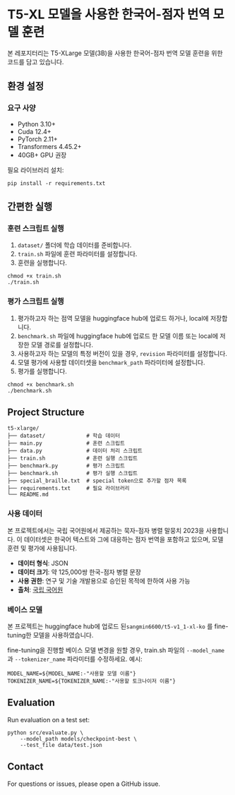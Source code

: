 # T5-XL 모델을 사용한 한국어-점자 번역 모델 훈련

본 레포지터리는 T5-XLarge 모델(3B)을 사용한 한국어-점자 번역 모델 훈련을 위한 코드를 담고 있습니다.

## 환경 설정

### 요구 사양
- Python 3.10+
- Cuda 12.4+
- PyTorch 2.11+
- Transformers 4.45.2+
- 40GB+ GPU 권장

필요 라이브러리 설치:
```
pip install -r requirements.txt
```

## 간편한 실행
### 훈련 스크립트 실행
1. `dataset/` 폴더에 학습 데이터를 준비합니다.
2. `train.sh` 파일에 훈련 파라미터를 설정합니다.
3. 훈련을 실행합니다.
```
chmod +x train.sh
./train.sh
```

### 평가 스크립트 실행
1. 평가하고자 하는 점역 모델을 huggingface hub에 업로드 하거나, local에 저장합니다.
2. `benchmark.sh` 파일에 huggingface hub에 업로드 한 모델 이름 또는 local에 저장한 모델 경로를 설정합니다.
3. 사용하고자 하는 모델의 특정 버전이 있을 경우, `revision` 파라미터를 설정합니다. 
4. 모델 평가에 사용할 데이터셋을 `benchmark_path` 파라미터에 설정합니다.
5. 평가를 실행합니다.
```
chmod +x benchmark.sh
./benchmark.sh
```

## Project Structure
```
t5-xlarge/
├── dataset/             # 학습 데이터
├── main.py              # 훈련 스크립트
├── data.py              # 데이터 처리 스크립트
├── train.sh             # 훈련 실행 스크립트
├── benchmark.py         # 평가 스크립트
├── benchmark.sh         # 평가 실행 스크립트
├── special_braille.txt  # special token으로 추가할 점자 목록
├── requirements.txt     # 필요 라이브러리
└── README.md
```

### 사용 데이터
본 프로젝트에서는 국립 국어원에서 제공하는 묵자-점자 병렬 말뭉치 2023을 사용합니다. 이 데이터셋은 한국어 텍스트와 그에 대응하는 점자 번역을 포함하고 있으며, 모델 훈련 및 평가에 사용됩니다.

- **데이터 형식**: JSON
- **데이터 크기**: 약 125,000쌍 한국-점자 병렬 문장
- **사용 권한**: 연구 및 기술 개발용으로 승인된 목적에 한하여 사용 가능
- **출처**: [국립 국어원](https://kli.korean.go.kr/)


### 베이스 모델
본 프로젝트는 huggingface hub에 업로드 된`sangmin6600/t5-v1_1-xl-ko` 를 fine-tuning한 모델을 사용하였습니다.

fine-tuning을 진행할 베이스 모델 변경을 원할 경우, train.sh 파일의 `--model_name`과 `--tokenizer_name` 파라미터를 수정하세요.
예시:
```
MODEL_NAME=${MODEL_NAME:-"사용할 모델 이름"}
TOKENIZER_NAME=${TOKENIZER_NAME:-"사용할 토크나이저 이름"}
```

## Evaluation

Run evaluation on a test set:
```
python src/evaluate.py \
    --model_path models/checkpoint-best \
    --test_file data/test.json
```

## Contact
For questions or issues, please open a GitHub issue.